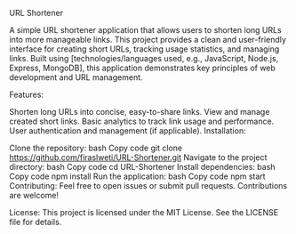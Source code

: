 URL Shortener

A simple URL shortener application that allows users to shorten long URLs into more manageable links. This project provides a clean and user-friendly interface for creating short URLs, tracking usage statistics, and managing links. Built using [technologies/languages used, e.g., JavaScript, Node.js, Express, MongoDB], this application demonstrates key principles of web development and URL management.

Features:

Shorten long URLs into concise, easy-to-share links.
View and manage created short links.
Basic analytics to track link usage and performance.
User authentication and management (if applicable).
Installation:

Clone the repository:
bash
Copy code
git clone https://github.com/firaslweti/URL-Shortener.git
Navigate to the project directory:
bash
Copy code
cd URL-Shortener
Install dependencies:
bash
Copy code
npm install
Run the application:
bash
Copy code
npm start
Contributing:
Feel free to open issues or submit pull requests. Contributions are welcome!

License:
This project is licensed under the MIT License. See the LICENSE file for details.

